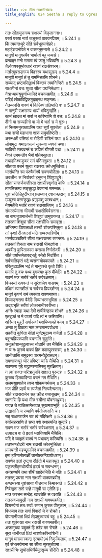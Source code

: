 ```yaml
---
title: ०२४ सीता-राक्षसीसंवादः
title_english: 024 Seetha s reply to Ogres

---
```



  
ततः सीतामुपागम्य राक्षस्यो विकृताननाः।  
परुषं परुषा नार्य ऊचुस्तां वाक्यमप्रियम् ॥ 5.24.1 ॥   
किं त्वमन्तःपुरे सीते सर्वभूतमनोहरे।  
महार्हशयनोपेते न वासमनुमन्यसे ॥ 5.24.2 ॥   
मानुषी मानुषस्यैव भार्यात्वं बहु मन्यसे।  
प्रत्याहर मनो रामान्न त्वं जातु भविष्यसि ॥ 5.24.3 ॥   
त्रैलोक्यवसुभोक्तारं रावणं राक्षसेश्वरम्।  
भर्तारमुपसङ्गम्य विहरस्व यथासुखम् ॥ 5.24.4 ॥   
मानुषी मानुषं तं तु राममिच्छसि शोभने।  
राज्याद् भ्रष्टमसिद्धार्थं विक्लवं त्वमनिन्दिते ॥ 5.24.5 ॥   
राक्षसीनां वचः श्रुत्वा सीता पद्मनिभेक्षणा।  
नेत्राभ्यामश्रुपूर्णाभ्यामिदं वचनमब्रवीत् ॥ 5.24.6 ॥   
यदिदं लोकविद्विष्टमुदाहरथ सङ्गताः।  
नैतन्मनसि वाक्यं मे किल्बिषं प्रतिभाति वः ॥ 5.24.7 ॥   
न मानुषी राक्षसस्य भार्या भवितुमर्हति।  
कामं खादत मां सर्वा न करिष्यामि वो वचः ॥ 5.24.8 ॥   
दीनो वा राज्यहीनो वा यो मे भर्ता स मे गुरुः।  
तं नित्यमनुरक्ताऽस्मि यथा सूर्यं सुवर्चला ॥ 5.24.9 ॥   
यथा शची महाभागा शक्रं समुपतिष्ठति।  
अरुन्धती वसिष्ठं च रोहिणी शशिनं यथा ॥ 5.24.10 ॥   
लोपामुद्रा यथाऽगस्त्यं सुकन्या च्यवनं चथा।  
सावित्री सत्यवन्तं च कपिलं श्रीमती यथा ॥ 5.24.11 ॥   
नैषधं दमयन्तीव भैमी पतिमनुव्रता।  
तथाहमिक्ष्वाकुवरं रामं पतिमनुव्रता ॥ 5.24.12 ॥   
सीताया वचनं श्रुत्वा राक्षस्यः क्रोधमूर्च्छिताः।  
भर्त्सयन्ति स्म परुषैर्वाक्यै रावणचोदिताः ॥ 5.24.13 ॥   
अवलीनः स निर्वाक्यो हनुमान् शिंशुपाद्रुमे।  
सीतां सन्तर्जयन्तीस्ता राक्षसीरशृणोत् कपिः ॥ 5.24.14 ॥   
तामभिक्रम्य सङ्क्रुद्धा वेपमानां समन्ततः।  
भृशं संलिलिहुर्दीप्तान् प्रलम्बान् दशनच्छदान् ॥ 5.24.15 ॥   
ऊचुश्च परमक्रुद्धाः प्रगृह्याशु परश्वधान्।  
नेयमर्हति भर्तारं रावणं राक्षसाधिपम् ॥ 5.24.16 ॥   
संभर्त्स्यमाना भीमाभी राक्षसीभिर्वरानना।  
सा बाष्पमुपामार्जन्ती शिंशुपां तामुपागमत् ॥ 5.24.17 ॥   
ततस्तां शिंशुपां सीता राक्षसीभिः समावृता।  
अभिगम्य विशालाक्षी तस्थौ शोकपरिप्लुता ॥ 5.24.18 ॥   
तां कृशां दीनवदनां मलिनाम्बरधारिणीम्।  
भर्त्सयाञ्चक्रिरे सीतां राक्षस्यस्तां समन्ततः ॥ 5.24.19 ॥   
ततस्तां विनता नाम राक्षसी भीमदर्शना।  
अब्रवीत् कुपिताकारा कराला निर्णतोदरी ॥ 5.24.20 ॥   
सीते पर्याप्तमेतावद्भर्तुः स्नेहो निदर्शितः।  
सर्वत्रातिकृतं भद्रे व्यसनायोपकल्पते ॥ 5.24.21 ॥   
परितुष्टाऽस्मि भद्रं ते मानुषस्ते कृतो विधिः।  
ममापि तु वचः पथ्यं ब्रुवन्त्याः कुरु मैथिलि ॥ 5.24.22 ॥   
रावणं भज भर्तारं भर्तारं सर्वरक्षसाम्।  
विक्रान्तं रूपवन्तं च सुरेशमिव वासवम् ॥ 5.24.23 ॥   
दक्षिणं त्यागशीलं च सर्वस्य प्रियदर्शनम् ॥ 5.24.24 ॥   
मानुषं कृपणं रामं त्यक्त्वा रावणमाश्रय।  
दिव्याङ्गरागा वैदेहि दिव्याभरणभूषिता ॥ 5.24.25 ॥   
अद्यप्रभृति सर्वेषां लोकानामीश्वरीभव।  
अग्नेः स्वाहा यथा देवी शचीवेन्द्रस्य शोभने ॥ 5.24.26 ॥   
एतदुक्तं च मे वाक्यं यदि त्वं न करिष्यसि।  
अस्मिन् मुहूर्ते सर्वास्त्वां भक्षयिष्यामहे वयम् ॥ 5.24.27 ॥   
अन्या तु विकटा नाम लम्बमानपयोधरा।  
अब्रवीत् कुपिता सीतां मुष्टिमुद्यम्य गर्जती ॥ 5.24.28 ॥   
बहून्यप्रियरूपाणि वचनानि सुदुर्मते।  
अनुक्रोशान्मृदुत्वाच्च सोढानि तव मैथिलि ॥ 5.24.29 ॥   
न च नः कुरुषे वाक्यं हितं कालपुरस्सरम् ॥ 5.24.30 ॥   
आनीतासि समुद्रस्य पारमन्यैर्दुरासदम्।  
रावणान्तःपुरं घोरं प्रविष्टा चासि मैथिलि ॥ 5.24.31 ॥   
रावणस्य गृहे रुद्धामस्माभिस्तु सुरक्षिताम्।  
न त्वां शक्तः परित्रातुमपि साक्षात् पुरन्दरः ॥ 5.24.32 ॥   
कुरुष्व हितवादिन्या वचनं मम मैथिलि।  
अलमश्रुप्रपातेन त्यज शोकमनर्थकम् ॥ 5.24.33 ॥   
भज प्रीतिं प्रहर्षं च त्यजैतां नित्यदैन्यताम्।  
सीते राक्षसराजेन सह क्रीड यथासुखम् ॥ 5.24.34 ॥   
जानासि हि यथा भीरु स्त्रीणां यौवनमध्रुवम्।  
यावन्न ते व्यतिक्रामेत्तावत् सुखमवाप्नुहि ॥ 5.24.35 ॥   
उद्यानानि च रम्याणि पर्वतोपवनानि च।  
सह राक्षसराजेन चर त्वं मदिरेक्षणे ॥ 5.24.36 ॥   
स्त्रीसहस्राणि ते सप्त वशे स्थास्यन्ति सुन्दरि।  
रावण भज भर्तारं भर्तारं सर्वरक्षसाम् ॥ 5.24.37 ॥   
उत्पाट्य वा ते हृदयं भक्षयिष्यामि मैथिलि।  
यदि मे व्याहृतं वाक्यं न यथावत् करिष्यसि ॥ 5.24.38 ॥   
ततश्चण्डोदरी नाम राक्षसी क्रोधमूर्च्छिता।  
भ्रामयन्ती महच्छूलमिदं वचनमब्रवीत् ॥ 5.24.39 ॥   
इमां हरिणलोलाक्षीं त्रासोत्कम्पिपयोधराम्।  
रावणेन हृतां दृष्ट्वा दौर्हृदो मे महानभूत् ॥ 5.24.40 ॥   
यकृत्प्लीहमथोत्पीडं हृदयं च सबन्धनम्।  
अन्त्राण्यपि तथा शीर्षं खादेयमिति मे मतिः ॥ 5.24.41 ॥   
ततस्तु प्रघसा नाम राक्षसी वाक्यमब्रवीत्।  
कण्ठमस्या नृशंसायाः पीडयाम किमास्यते ॥ 5.24.42 ॥   
निवेद्यतां ततो राज्ञे मानुषी सा मृतेति ह।  
नात्र कश्चन सन्देहः खादतेति स वक्ष्यति ॥ 5.24.43 ॥   
ततस्त्वजामुखी नाम राक्षसी वाक्यमब्रवीत्।  
विशस्येमां ततः सर्वाः समान् कुरुत पीलुकान् ॥ 5.24.44 ॥   
विभजाम ततः सर्वा विवादो मे न रोचते।  
पोयमानीयतां क्षिप्रं लेह्यमुच्चावचं बहु ॥ 5.24.45 ॥   
ततः शूर्पणखा नाम राक्षसी वाक्यमब्रवीत्।  
अजामुख्या यदुक्तं हि तदेव मम रोचते ॥ 5.24.46 ॥   
सुरा चानीयतां क्षिप्रं सर्वशोकविनाशिनी।  
मानुषं मांसमास्वाद्य नृत्यामोऽथं निकुम्भिलाम् ॥ 5.24.47 ॥   
एवं संभर्त्स्यमाना सा सीता सुरसुतोपमा।  
राक्षसीभिः सुघोराभिर्घैर्यमुत्सृज्य रोदिति ॥ 5.24.48 ॥   